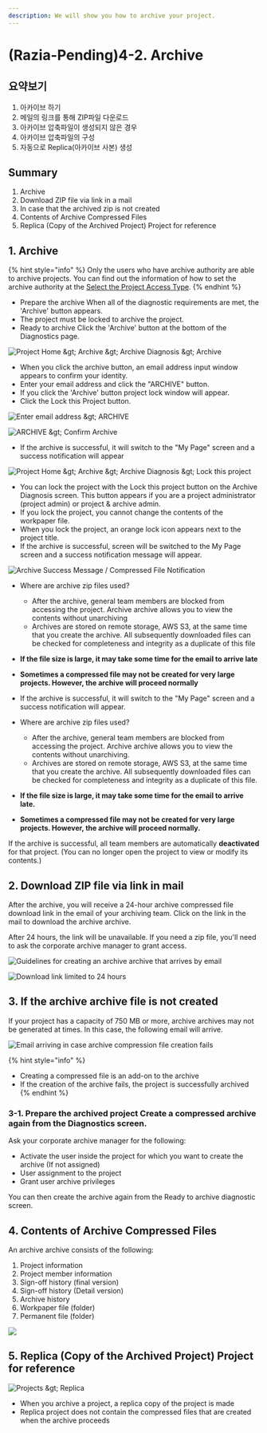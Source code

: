 ```yaml
---
description: We will show you how to archive your project.
---
```


# \(Razia-Pending\)4-2. Archive

## 요약보기

1. 아카이브 하기
2. 메일의 링크를 통해 ZIP파일 다운로드 
3. 아카이브 압축파일이 생성되지 않은 경우  
4. 아카이브 압축파일의 구성  
5. 자동으로 Replica\(아카이브 사본\) 생성  



## Summary <a id="summary"></a>

1. Archive
2. Download ZIP file via link in a mail
3. In case that the archived zip is not created
4. Contents of Archive Compressed Files
5. Replica \(Copy of the Archived Project\) Project for reference

## 1. Archive <a id="1-archive"></a>

{% hint style="info" %}
Only the users who have archive authority are able to archive projects. You can find out the information of how to set the archive authority at the [Select the Project Access Type]().
{% endhint %}

* Prepare the archive When all of the diagnostic requirements are met, the 'Archive' button appears.
* The project must be locked to archive the project.
* Ready to archive Click the 'Archive' button at the bottom of the Diagnostics page.

![Project Home &amp;gt; Archive &amp;gt; Archive Diagnosis &amp;gt; Archive&#x200C;](../../../.gitbook/assets/4-2-01.jpg)

* When you click the archive button, an email address input window appears to confirm your identity.
* Enter your email address and click the "ARCHIVE" button.
* If you click the 'Archive' button project lock window will appear.
* Click the Lock this Project button.

![Enter email address &amp;gt; ARCHIVE&#x200C;](https://blobscdn.gitbook.com/v0/b/gitbook-28427.appspot.com/o/assets%2F-LQr2AUAWl_gPEKTu9We%2F-LgQ3AArI-AQa4nJpNsQ%2F-LgQ3G2FkyE4FrXEMaNo%2F02.jpg?alt=media&token=bd04c2d4-458e-41f6-b648-bd621274dbb1)

![ARCHIVE &amp;gt; Confirm Archive](../../../.gitbook/assets/23.jpg)

* If the archive is successful, it will switch to the "My Page" screen and a success notification will appear

![Project Home &amp;gt; Archive &amp;gt; Archive Diagnosis &amp;gt; Lock this project&#x200C;](../../../.gitbook/assets/12.png)

* You can lock the project with the Lock this project button on the Archive Diagnosis screen. This button appears if you are a project administrator \(project admin\) or project & archive admin.
* If you lock the project, you cannot change the contents of the workpaper file.
* When you lock the project, an orange lock icon appears next to the project title.
* If the archive is successful, screen will be switched to the My Page screen and a success notification message will appear.

![Archive Success Message / Compressed File Notification](https://blobscdn.gitbook.com/v0/b/gitbook-28427.appspot.com/o/assets%2F-LQr2AUAWl_gPEKTu9We%2F-LgQ3AArI-AQa4nJpNsQ%2F-LgQ3HzduEEQjtdv-O_-%2F03.jpg?alt=media&token=a667e16a-347f-4ec3-ac4d-42596612a68a)

* Where are archive zip files used?
  * After the archive, general team members are blocked from accessing the project. Archive archive allows you to view the contents without unarchiving
  * Archives are stored on remote storage, AWS S3, at the same time that you create the archive. All subsequently downloaded files can be checked for completeness and integrity as a duplicate of this file
* **If the file size is large, it may take some time for the email to arrive late**
* **Sometimes a compressed file may not be created for very large projects. However, the archive will proceed normally**
* If the archive is successful, it will switch to the "My Page" screen and a success notification will appear.



* Where are archive zip files used?
  * After the archive, general team members are blocked from accessing the project. Archive archive allows you to view the contents without unarchiving.
  * Archives are stored on remote storage, AWS S3, at the same time that you create the archive. All subsequently downloaded files can be checked for completeness and integrity as a duplicate of this file.
* **If the file size is large, it may take some time for the email to arrive late.**
* **Sometimes a compressed file may not be created for very large projects. However, the archive will proceed normally.**

If the archive is successful, all team members are automatically **deactivated** for that project. \(You can no longer open the project to view or modify its contents.\)‌

## 2. Download ZIP file via link in mail  <a id="2-download-zip-file-via-link-in-mail"></a>

After the archive, you will receive a 24-hour archive compressed file download link in the email of your archiving team. Click on the link in the mail to download the archive archive.‌

After 24 hours, the link will be unavailable. If you need a zip file, you'll need to ask the corporate archive manager to grant access.

![Guidelines for creating an archive archive that arrives by email](../../../.gitbook/assets/4-2-05.jpg)

![Download link limited to 24 hours&#x200C;](../../../.gitbook/assets/4-2-06-1.jpg)

## 3. If the archive archive file is not created  <a id="3-if-the-archive-archive-file-is-not-created"></a>

If your project has a capacity of 750 MB or more, archive archives may not be generated at times. In this case, the following email will arrive.

![Email arriving in case archive compression file creation fails](../../../.gitbook/assets/image-16.png)

{% hint style="info" %}
* Creating a compressed file is an add-on to the archive
* If the creation of the archive fails, the project is successfully archived
{% endhint %}

### 

### 3-1. Prepare the archived project Create a compressed archive again from the Diagnostics screen. <a id="3-1-prepare-the-archived-project-create-a-compressed-archive-again-from-the-diagnostics-screen"></a>

Ask your corporate archive manager for the following:‌

* Activate the user inside the project for which you want to create the archive \(If not assigned\)
* User assignment to the project
* Grant user archive privileges

You can then create the archive again from the Ready to archive diagnostic screen.‌

## 4. Contents of Archive Compressed Files  <a id="4-configuration-of-archive-compressed-files"></a>

An archive archive consists of the following:‌

1. Project information
2. Project member information
3. Sign-off history \(final version\)
4. Sign-off history \(Detail version\)
5. Archive history
6. Workpaper file \(folder\)
7. Permanent file \(folder\)

![](../../../.gitbook/assets/3.1_archivedzip_contents.jpg)

## 5. Replica \(Copy of the Archived Project\) Project for reference

![Projects &amp;gt; Replica](../../../.gitbook/assets/20.jpg)

* When you archive a project, a replica copy of the project is made 
* Replica project does not contain the compressed files that are created when the archive proceeds

